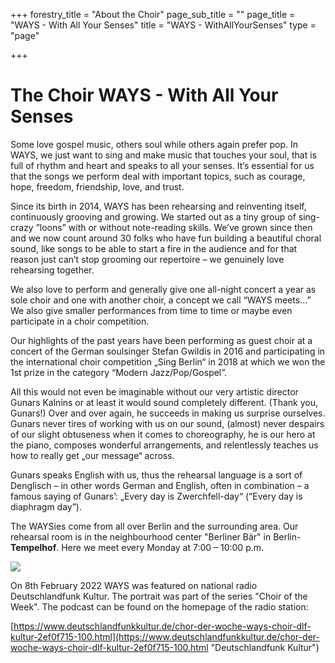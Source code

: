 +++
forestry_title = "About the Choir"
page_sub_title = ""
page_title = "WAYS - With All Your Senses"
title = "WAYS - WithAllYourSenses"
type = "page"

+++
# The Choir WAYS - With All Your Senses

Some love gospel music, others soul while others again prefer pop. In WAYS, we just want to sing and make music that touches your soul, that is full of rhythm and heart and speaks to all your senses. It’s essential for us that the songs we perform deal with important topics, such as courage, hope, freedom, friendship, love, and trust.

Since its birth in 2014, WAYS has been rehearsing and reinventing itself, continuously grooving and growing. We started out as a tiny group of sing-crazy ”loons” with or without note-reading skills. We’ve grown since then and we now count around 30 folks who have fun building a beautiful choral sound, like songs to be able to start a fire in the audience and for that reason just can’t stop grooming our repertoire – we genuinely love rehearsing together.

We also love to perform and generally give one all-night concert a year as sole choir and one with another choir, a concept we call “WAYS meets...” We also give smaller performances from time to time or maybe even participate in a choir competition.

Our highlights of the past years have been performing as guest choir at a concert of the German soulsinger Stefan Gwildis in 2016 and participating in the international choir competition „Sing Berlin“ in 2018 at which we won the 1st prize in the category “Modern Jazz/Pop/Gospel”.

All this would not even be imaginable without our very artistic director Gunars Kalnins or at least it would sound completely different. (Thank you, Gunars!) Over and over again, he succeeds in making us surprise ourselves. Gunars never tires of working with us on our sound, (almost) never despairs of our slight obtuseness when it comes to choreography, he is our hero at the piano, composes wonderful arrangements, and relentlessly teaches us how to really get „our message“ across.

Gunars speaks English with us, thus the rehearsal language is a sort of Denglisch – in other words German and English, often in combination – a famous saying of Gunars’: „Every day is Zwerchfell-day“ (“Every day is diaphragm day”).

The WAYSies come from all over Berlin and the surrounding area. Our rehearsal room is in the neighbourhood center "Berliner Bär" in Berlin-**Tempelhof**. Here we meet every Monday at 7:00 – 10:00 p.m. 

![](https://res.cloudinary.com/ways-choir/image/upload/v1653678016/220521_Choir-WE.jpg)

On 8th February 2022 WAYS was featured on national radio Deutschlandfunk Kultur. The portrait was part of the series "Choir of the Week". The podcast can be found on the homepage of the radio station:

[https://www.deutschlandfunkkultur.de/chor-der-woche-ways-choir-dlf-kultur-2ef0f715-100.html](https://www.deutschlandfunkkultur.de/chor-der-woche-ways-choir-dlf-kultur-2ef0f715-100.html "Deutschlandfunk Kultur")